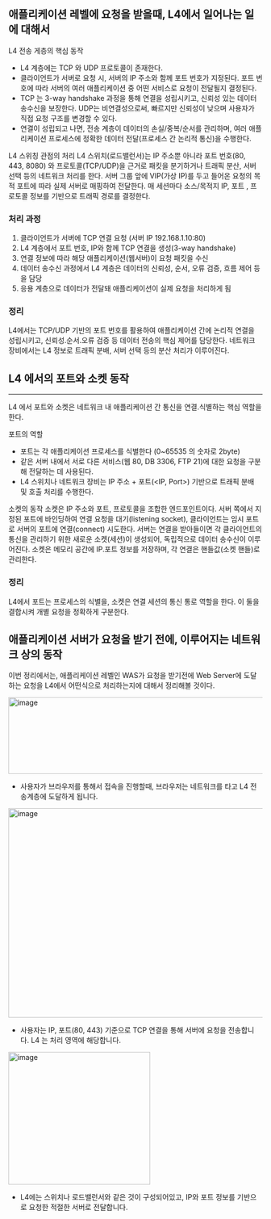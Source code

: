 ## 애플리케이션 레벨에 요청을 받을때, L4에서 일어나는 일에 대해서

L4 전송 게층의 핵심 동작

- L4 계층에는 TCP 와 UDP 프로토콜이 존재한다.
- 클라이언트가 서버로 요청 시, 서버의 IP 주소와 함께 포트 번호가 지정된다. 포트 번호에 따라 서버의 여러 애플리케이션 중 어떤 서비스로 요청이 전달될지 결정된다.
- TCP 는 3-way handshake 과정을 통해 연결을 성립시키고, 신뢰성 있는 데이터 송수신을 보장한다. UDP는 비연결성으로써, 빠르지만 신뢰성이 낮으며 사용자가 직접 요청 구조를 변경할 수 있다.
- 연결이 성립되고 나면, 전송 계층이 데이터의 손실/중복/순서를 관리하며, 여러 애플리케이션 프로세스에 정확한 데이터 전달(프로세스 간 논리적 통신)을 수행한다.

L4 스위칭 관점의 처리
L4 스위치(로드밸런서)는 IP 주소뿐 아니라 포트 번호(80, 443, 8080) 와 프로토콜(TCP/UDP)을 근거로 패킷을 분기하거나 트래픽 분산, 서버 선택 등의 네트워크 처리를 한다.
서버 그룹 앞에 VIP(가상 IP)를 두고 들어온 요청의 목적 포트에 따라 실제 서버로 매핑하여 전달한다.
매 세션마다 소스/목적지 IP, 포트 , 프로토콜 정보를 기반으로 트래픽 경로를 결정한다.

### 처리 과정
1. 클라이언트가 서버에 TCP 연결 요청 (서버 IP 192.168.1.10:80)
2. L4 계층에서 포트 번호, IP와 함께 TCP 연결을 생성(3-way handshake)
3. 연결 정보에 따라 해당 애플리케이션(웹서버)이 요청 패킷을 수신
4. 데이터 송수신 과정에서 L4 계층은 데이터의 신뢰성, 순서, 오류 검증, 흐름 제어 등을 담당
5. 응용 계층으로 데이터가 전달돼 애플리케이션이 실제 요청을 처리하게 됨

### 정리

L4에서는 TCP/UDP 기반의 포트 번호를 활용하여 애플리케이션 간에 논리적 연결을 성립시키고, 신뢰성.순서.오류 검증 등 데이터 전송의 핵심 제어를 담당한다. 네트워크 장비에서는 L4 정보로 트래픽 분배, 서버 선택 등의 분산 처리가 이루어진다.


## L4 에서의 포트와 소켓 동작
---

L4 에서 포트와 소켓은 네트워크 내 애플리케이션 간 통신을 연결.식별하는 핵심 역할을 한다.

포트의 역할
- 포트는 각 애플리케이션 프로세스를 식별한다 (0~65535 의 숫자로 2byte)
- 같은 서버 내에서 서로 다른 서비스(웹 80, DB 3306, FTP 21)에 대한 요청을 구분해 전달하는 데 사용된다.
- L4 스위치나 네트워크 장비는 IP 주소 + 포트(<IP, Port>) 기반으로 트래픽 분배 및 호출 처리를 수행한다.

소켓의 동작
소켓은 IP 주소와 포트, 프로토콜을 조합한 엔드포인트이다.
서버 쪽에서 지정된 포트에 바인딩하여 연결 요청을 대기(listening socket), 클라이언트는 임시 포트로 서버의 포트에 연결(connect) 시도한다.
서버는 연결을 받아들이면 각 클라이언트의 통신을 관리하기 위한 새로운 소켓(세션)이 생성되어, 독립적으로 데이터 송수신이 이루어진다.
소켓은 메모리 공간에 IP.포트 정보를 저장하며, 각 연결은 핸들값(소켓 핸들)로 관리한다.

### 정리

L4에서 포트는 프로세스의 식별을, 소켓은 연결 세션의 통신 통로 역할을 한다. 이 둘을 결합시켜 개별 요청을 정확하게 구분한다.

## 애플리케이션 서버가 요청을 받기 전에, 이루어지는 네트워크 상의 동작

이번 정리에서는, 애플리케이션 레벨인 WAS가 요청을 받기전에 Web Server에 도달하는 요청을 L4에서 어떤식으로 처리하는지에 대해서 정리해볼 것이다.

<img width="657" height="152" alt="image" src="https://github.com/user-attachments/assets/6c878a4d-5aec-42ff-a366-dcfc032fc21d" />

- 사용자가 브라우저를 통해서 접속을 진행할때, 브라우저는 네트워크를 타고 L4 전송계층에 도달하게 됩니다.

<img width="1384" height="415" alt="image" src="https://github.com/user-attachments/assets/1a2d8349-a692-43f1-adf5-5fab8934e0a9" />

- 사용자는 IP, 포트(80, 443) 기준으로 TCP 연결을 통해 서버에 요청을 전송합니다. L4 는 처리 영역에 해당합니다.

<img width="281" height="263" alt="image" src="https://github.com/user-attachments/assets/e3ba23fb-432d-45a6-b78e-210bf2ab3724" />

- L4에는 스위치나 로드밸런서와 같은 것이 구성되어있고, IP와 포트 정보를 기반으로 요청한 적절한 서버로 전달합니다.

